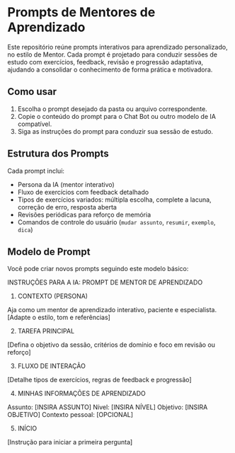 # Prompts de Mentores de Aprendizado

Este repositório reúne prompts interativos para aprendizado personalizado, no estilo de Mentor. Cada prompt é projetado para conduzir sessões de estudo com exercícios, feedback, revisão e progressão adaptativa, ajudando a consolidar o conhecimento de forma prática e motivadora.

## Como usar
1. Escolha o prompt desejado da pasta ou arquivo correspondente.
2. Copie o conteúdo do prompt para o Chat Bot ou outro modelo de IA compatível.
3. Siga as instruções do prompt para conduzir sua sessão de estudo.

## Estrutura dos Prompts
Cada prompt inclui:
- Persona da IA (mentor interativo)
- Fluxo de exercícios com feedback detalhado
- Tipos de exercícios variados: múltipla escolha, complete a lacuna, correção de erro, resposta aberta
- Revisões periódicas para reforço de memória
- Comandos de controle do usuário (`mudar assunto`, `resumir`, `exemplo`, `dica`)

## Modelo de Prompt


Você pode criar novos prompts seguindo este modelo básico:


INSTRUÇÕES PARA A IA: PROMPT DE MENTOR DE APRENDIZADO
1. CONTEXTO (PERSONA)

Aja como um mentor de aprendizado interativo, paciente e especialista. [Adapte o estilo, tom e referências]

2. TAREFA PRINCIPAL

[Defina o objetivo da sessão, critérios de domínio e foco em revisão ou reforço]

3. FLUXO DE INTERAÇÃO

[Detalhe tipos de exercícios, regras de feedback e progressão]

4. MINHAS INFORMAÇÕES DE APRENDIZADO

Assunto: [INSIRA ASSUNTO]
Nível: [INSIRA NÍVEL]
Objetivo: [INSIRA OBJETIVO]
Contexto pessoal: [OPCIONAL]

5. INÍCIO

[Instrução para iniciar a primeira pergunta]

